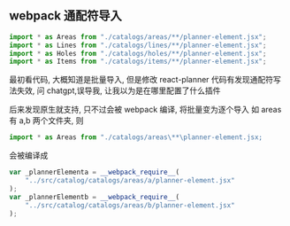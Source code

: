 ## webpack 通配符导入

```javascript
import * as Areas from "./catalogs/areas/**/planner-element.jsx";
import * as Lines from "./catalogs/lines/**/planner-element.jsx";
import * as Holes from "./catalogs/holes/**/planner-element.jsx";
import * as Items from "./catalogs/items/**/planner-element.jsx";
```

最初看代码, 大概知道是批量导入, 但是修改 react-planner 代码有发现通配符写法失效, 问 chatgpt,误导我, 让我以为是在哪里配置了什么插件

后来发现原生就支持, 只不过会被 webpack 编译, 将批量变为逐个导入
如 areas 有 a,b 两个文件夹,
则

```javascript
import * as Areas from "./catalogs/areas\**\planner-element.jsx;
```

会被编译成

```javascript
var _plannerElementa = __webpack_require__(
    "../src/catalog/catalogs/areas/a/planner-element.jsx"
);
var _plannerElementb = __webpack_require__(
    "../src/catalog/catalogs/areas/b/planner-element.jsx"
);
```
